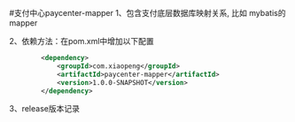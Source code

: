 #支付中心paycenter-mapper
1、包含支付底层数据库映射关系, 比如 mybatis的mapper

2、依赖方法：在pom.xml中增加以下配置

```xml
        <dependency>
            <groupId>com.xiaopeng</groupId>
            <artifactId>paycenter-mapper</artifactId>
            <version>1.0.0-SNAPSHOT</version>
        </dependency>

```


3、release版本记录
